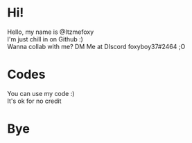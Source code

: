 # Hi!
Hello, my name is @Itzmefoxy <br/>
I'm just chill in on Github :) <br/>
Wanna collab with me? DM Me at DIscord foxyboy37#2464 ;O

# Codes
You can use my code :) <br/>
It's ok for no credit


# Bye
